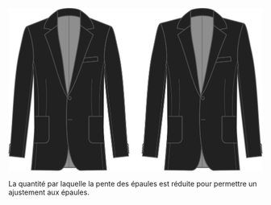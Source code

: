 
![Réduction de la pente d'épaule](shoulderslopereduction.svg)

La quantité par laquelle la pente des épaules est réduite pour permettre un ajustement aux épaules.
